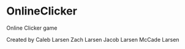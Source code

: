 OnlineClicker
=============

Online Clicker game

Created by Caleb Larsen
		Zach Larsen
			Jacob Larsen
				McCade Larsen
